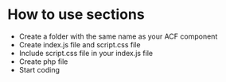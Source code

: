 # How to use sections
- Create a folder with the same name as your ACF component
- Create index.js file and script.css file
- Include script.css file in your index.js file
- Create php file
- Start coding 
